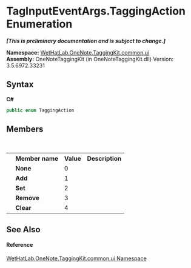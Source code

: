 # TagInputEventArgs.TaggingAction Enumeration
 _**\[This is preliminary documentation and is subject to change.\]**_

**Namespace:**&nbsp;<a href="043a9407-ac38-b3ac-7348-a6090af495ad">WetHatLab.OneNote.TaggingKit.common.ui</a><br />**Assembly:**&nbsp;OneNoteTaggingKit (in OneNoteTaggingKit.dll) Version: 3.5.6972.33231

## Syntax

**C#**<br />
``` C#
public enum TaggingAction
```


## Members
&nbsp;<table><tr><th></th><th>Member name</th><th>Value</th><th>Description</th></tr><tr><td /><td target="F:WetHatLab.OneNote.TaggingKit.common.ui.TagInputEventArgs.TaggingAction.None">**None**</td><td>0</td><td /></tr><tr><td /><td target="F:WetHatLab.OneNote.TaggingKit.common.ui.TagInputEventArgs.TaggingAction.Add">**Add**</td><td>1</td><td /></tr><tr><td /><td target="F:WetHatLab.OneNote.TaggingKit.common.ui.TagInputEventArgs.TaggingAction.Set">**Set**</td><td>2</td><td /></tr><tr><td /><td target="F:WetHatLab.OneNote.TaggingKit.common.ui.TagInputEventArgs.TaggingAction.Remove">**Remove**</td><td>3</td><td /></tr><tr><td /><td target="F:WetHatLab.OneNote.TaggingKit.common.ui.TagInputEventArgs.TaggingAction.Clear">**Clear**</td><td>4</td><td /></tr></table>

## See Also


#### Reference
<a href="043a9407-ac38-b3ac-7348-a6090af495ad">WetHatLab.OneNote.TaggingKit.common.ui Namespace</a><br />